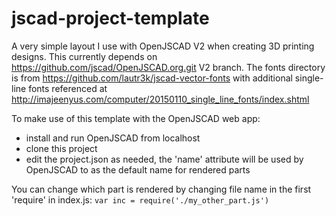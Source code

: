 # jscad-project-template
A very simple layout I use with OpenJSCAD V2 when creating 3D printing designs.
This currently depends on https://github.com/jscad/OpenJSCAD.org.git V2 branch.
The fonts directory is from https://github.com/lautr3k/jscad-vector-fonts with additional single-line fonts referenced 
at http://imajeenyus.com/computer/20150110_single_line_fonts/index.shtml

To make use of this template with the OpenJSCAD web app:
* install and run OpenJSCAD from localhost
* clone this project
* edit the project.json as needed, the 'name' attribute will be used by OpenJSCAD to as the default name for rendered parts

You can change which part is rendered by changing file name in the first 'require' in index.js:
`var inc = require('./my_other_part.js')`
